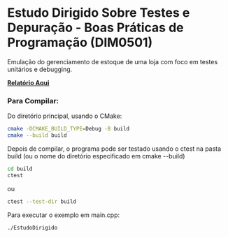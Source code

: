 # Estudo Dirigido Sobre Testes e Depuração - Boas Práticas de Programação (DIM0501)

Emulação do gerenciamento de estoque de uma loja com foco em testes unitários e debugging.

**[Relatório Aqui](./docs/relatorio.pdf)**
### Para Compilar:
Do diretório principal, usando o CMake:
```bash
cmake -DCMAKE_BUILD_TYPE=Debug -B build
cmake --build build
```

Depois de compilar, o programa pode ser testado usando o ctest na pasta build (ou o nome do diretório especificado em cmake --build)
```bash
cd build
ctest
```
ou 
```bash
ctest --test-dir build
```

Para executar o exemplo em main.cpp:
```bash
./EstudoDirigido
```